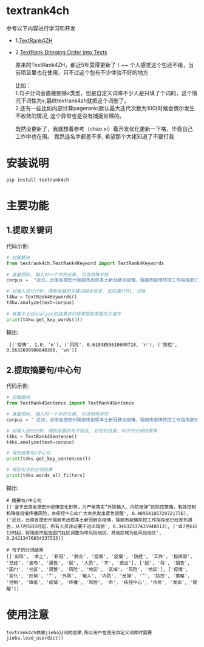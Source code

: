 textrank4ch
===========

参考以下内容进行学习和开发
- 1.[TextRank4ZH](https://github.com/someus/TextRank4ZH)
- 2.[TextRank Bringing Order into Texts](http://web.eecs.umich.edu/~mihalcea/papers/mihalcea.emnlp04.pdf)



    原来的TextRank4ZH，都近5年莫得更新了！~~
    个人感觉这个包还不错，当前项目里也在使用，只不过这个包有不少体验不好的地方

    比如：  
    1.句子分词会直接删除x类型，但是自定义词库不少人是只填了个词的，这个情况下词性为x,最终textrank4zh就把这个词删了。  
    2.还有一些比如内部计算pagerank(默认最大迭代次数为100)时候会偶尔发生不收敛的情况, 这个异常也是没有捕捉处理的。

    既然没更新了，我就想着参考（chao xi）着开发优化更新一下咯，毕竟自己工作中也在用。
    竟然连名字都差不多, 希望那个大佬知道了不要打我


安装说明
======

```shell
pip install textrank4ch
```

主要功能
====

1.提取关键词
-------

代码示例:

```python
# 加载模块
from textrank4ch.TextRank4Keyword import TextRank4Keywords
    
# 准备预料, 输入时一个字符长串, 可含特殊字符
corpus =  "近日，云南省德宏州瑞丽市出现本土新冠肺炎疫情，瑞丽市疫情防控工作指挥部已经发布通告，从7月5日8时起，所有人员非必要不进出瑞丽；自7月6日12时起，将瑞丽市姐告国门社区调整为中风险地区，其他区域为低风险地区。鉴于云南省德宏州疫情变化形势，为严格落实“外防输入、内防反弹”的防控策略，有效控制和降低疫情传播风险，市疾控中心向广大市民发出紧急提醒"

# 对输入进行分析、得到全量的关键词相关信息, 如权重(PR)、词性
t4kw = TextRank4Keywords()
t4kw.analyze(text=corpus)
    
# 再基于上述analyze的结果进行按需提取需要的关键字
print(t4kw.get_key_words(3))
```
输出:

     [('疫情', 1.0, 'n'), ('风险', 0.6103855610600728, 'n'), ('防控', 0.5632699906648398, 'vn')]


2.提取摘要句/中心句
-----------

代码示例:
```python
# 加载模块
from TextRank4Sentence import TextRank4Sentence

# 准备预料, 输入时一个字符长串, 可含特殊字符
corpus = " 近日，云南省德宏州瑞丽市出现本土新冠肺炎疫情，瑞丽市疫情防控工作指挥部已经发布通告，从7月5日8时起，所有人员非必要不进出瑞丽；自7月6日12时起，将瑞丽市姐告国门社区调整为中风险地区，其他区域为低风险地区。鉴于云南省德宏州疫情变化形势，为严格落实“外防输入、内防反弹”的防控策略，有效控制和降低疫情传播风险，市疾控中心向广大市民发出紧急提醒"

# 对输入进行分析、得到全量的句子信息, 如切句结果、句子的分词结果等
t4ks = TextRank4Sentence()
t4ks.analyze(text=corpus)

# 得到摘要句/中心句
print(t4ks.get_key_sentences())

# 得到句子的分词结果
print(t4ks.words_all_filters)
```

输出:

    # 摘要句/中心句
    [('鉴于云南省德宏州疫情变化形势，为严格落实“外防输入、内防反弹”的防控策略，有效控制和降低疫情传播风险，市疾控中心向广大市民发出紧急提醒', 0.40954185729721776), ('近日，云南省德宏州瑞丽市出现本土新冠肺炎疫情，瑞丽市疫情防控工作指挥部已经发布通告，从7月5日8时起，所有人员非必要不进出瑞丽', 0.34832337435940813), ('自7月6日12时起，将瑞丽市姐告国门社区调整为中风险地区，其他区域为低风险地区', 0.24213476834337533)]
    
    # 句子的分词结果
    [['出现', '本土', '新冠', '肺炎', '疫情', '疫情', '防控', '工作', '指挥部', '已经', '发布', '通告', '起', '人员', '不', '进出'], ['起', '将', '姐告', '国门', '社区', '调整', '风险', '地区', '区域', '风险', '地区'], ['疫情', '变化', '形势', '“', '外防', '输入', '内防', '反弹', '”', '防控', '策略', '控制', '降低', '疫情', '传播', '风险', '市', '疾控中心', '市民', '发出', '提醒']]



使用注意
====

    textrank4ch依赖jieba分词的结果,所以用户在使用自定义词库时需要jieba.load_userdict()


